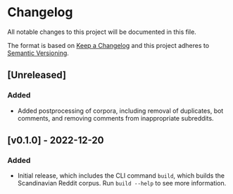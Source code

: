 # Changelog

All notable changes to this project will be documented in this file.

The format is based on [Keep a Changelog](http://keepachangelog.com/en/1.0.0/) and this
project adheres to [Semantic Versioning](http://semver.org/spec/v2.0.0.html).


## [Unreleased]
### Added
- Added postprocessing of corpora, including removal of duplicates, bot comments, and
  removing comments from inappropriate subreddits.


## [v0.1.0] - 2022-12-20
### Added
- Initial release, which includes the CLI command `build`, which builds the
  Scandinavian Reddit corpus. Run `build --help` to see more information.
